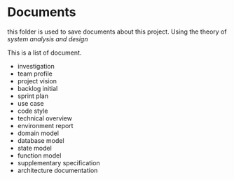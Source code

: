# Documents

this folder is used to save documents about this project. Using the theory of *system analysis and design*

This is a list of document.


* investigation
* team profile
* project vision
* backlog initial
* sprint plan
* use case
* code style
* technical overview
* environment report
* domain model
* database model
* state model
* function model
* supplementary specification
* architecture documentation
